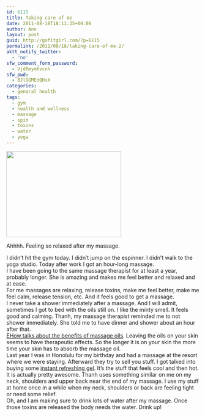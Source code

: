 ```yaml
---
id: 6115
title: Taking care of me
date: 2011-08-18T18:11:35+00:00
author: Ann
layout: post
guid: http://gofitgirl.com/?p=6115
permalink: /2011/08/18/taking-care-of-me-2/
aktt_notify_twitter:
  - 'no'
sfw_comment_form_password:
  - VjdRmym6vcnh
sfw_pwd:
  - BJlGGMEdQHxX
categories:
  - general health
tags:
  - gym
  - health and wellness
  - massage
  - spin
  - toxins
  - water
  - yoga
---
```

<div id="attachment_6123" style="width: 310px" class="wp-caption alignleft">
  <a href="http://gofitgirl.com/blog/wp-content/uploads/2011/08/massage.jpg"><img class="size-medium wp-image-6123" title="massage" src="http://gofitgirl.com/blog/wp-content/uploads/2011/08/massage-300x225.jpg" alt="" width="300" height="225" /></a>
  
  <p class="wp-caption-text">
    Ahhhh. Feeling so relaxed after my massage.
  </p>
</div>

  
I didn&#8217;t hit the gym today. I didn&#8217;t jump on the espinner. I didn&#8217;t walk to the yoga studio. Today after work I got an hour-long massage.  
I have been going to the same massage therapist for at least a year, probably longer. She is amazing and makes me feel better and relaxed and at ease.  
For me massages are relaxing, release toxins, make me feel better, make me feel calm, release tension, etc. And it feels good to get a massage.  
I never take a shower immediately after a massage. And I will admit, sometimes I got to bed with the oils still on. I like the minty smell. It feels good and calming. Thanh, my massage therapist reminded me to not shower immediately. She told me to have dinner and shower about an hour after that.  
[EHow talks about the benefits of massage oils](http://www.ehow.com/about_5247091_massage-oil-benefits.html). Leaving the oils on your skin seems to have therapeutic effects. So the longer it is on your skin the more time your skin has to absorb the massage oil.  
Last year I was in Honolulu for my birthday and had a massage at the resort where we were staying. Afterward they try to sell you stuff. I got talked into buying some [instant refreshing gel](http://www.timetospa.com/elemis/elemis-spa-at-home-instant-refreshing-gel.aspx). It&#8217;s the stuff that feels cool and then hot. It is actually pretty awesome. Thanh uses something similar on me on my neck, shoulders and upper back near the end of my massage. I use my stuff at home once in a while when my neck, shoulders or back are feeling tight or need some relief.  
Oh, and I am making sure to drink lots of water after my massage. Once those toxins are released the body needs the water. Drink up!